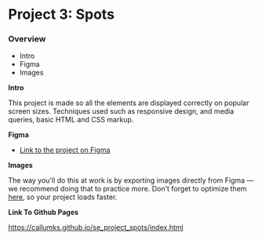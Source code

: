 # Project 3: Spots

### Overview

- Intro
- Figma
- Images

**Intro**

This project is made so all the elements are displayed correctly on popular screen sizes. Techniques used such as responsive design, and media queries, basic HTML and CSS markup.

**Figma**

- [Link to the project on Figma](https://www.figma.com/file/BBNm2bC3lj8QQMHlnqRsga/Sprint-3-Project-%E2%80%94-Spots?type=design&node-id=2%3A60&mode=design&t=afgNFybdorZO6cQo-1)

**Images**

The way you'll do this at work is by exporting images directly from Figma — we recommend doing that to practice more. Don't forget to optimize them [here](https://tinypng.com/), so your project loads faster.

**Link To Github Pages**

https://callumks.github.io/se_project_spots/index.html

